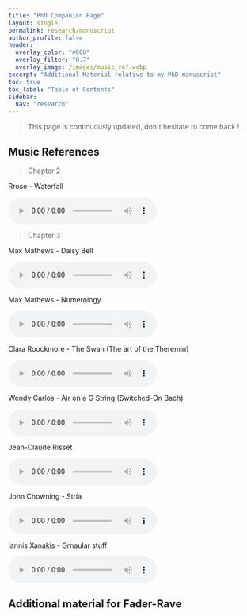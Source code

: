 ```yaml
---
title: "PhD Companion Page"
layout: single
permalink: research/manuscript
author_profile: false
header:
  overlay_color: "#000"
  overlay_filter: "0.7"
  overlay_image: /images/music_ref.webp
excerpt: "Additional Material relative to my PhD manuscript"
toc: true
toc_label: "Table of Contents"
sidebar:
  nav: "research"
---
```


> This page is continuously updated, don't hesitate to come back !

## Music References

> Chapter 2

Rrose - Waterfall

<html>
<audio controls>
  <source src="../audio/raster_demo.wav" type="audio/wav">
</audio></html>

> Chapter 3

Max Mathews - Daisy Bell

<html>
<audio controls>
  <source src="../audio/Mathews_DaisyBell.flac" type="audio/flac">
</audio></html>

Max Mathews - Numerology

<html>
<audio controls>
  <source src="../audio/Mathews_Numerology.mp3" type="audio/mp3">
</audio></html>

Clara Roockmore - The Swan (The art of the Theremin)

<html>
<audio controls>
  <source src="../audio/Saint-Saëns_The_Swan.mp3" type="audio/mp3">
</audio></html>

Wendy Carlos - Air on a G String (Switched-On Bach)

<html>
<audio controls>
  <source src="../audio/Wendy_Carlos_Air_on_a G_String.mp3" type="audio/mp3">
</audio></html>

Jean-Claude Risset

<html>
<audio controls>
  <source src="../audio/raster_demo.wav" type="audio/wav">
</audio></html>

John Chowning - Stria

<html>
<audio controls>
  <source src="../audio/Stria_Chowning.flac" type="audio/flac">
</audio></html>

Iannis Xanakis - Grnaular stuff

<html>
<audio controls>
  <source src="../audio/raster_demo.wav" type="audio/wav">
</audio></html>

## Additional material for Fader-Rave


